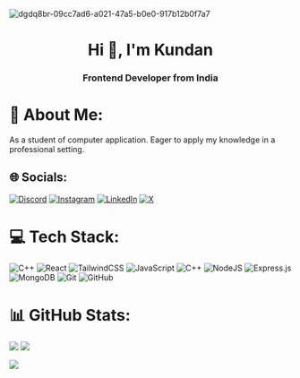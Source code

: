 
![dgdq8br-09cc7ad6-a021-47a5-b0e0-917b12b0f7a7](https://github.com/07kundan/07kundan/assets/144532326/08e77696-5d3a-4e2a-93f7-43bb14f56858)

<h1 align="center">Hi 👋, I'm Kundan</h1>
<h3 align="center">Frontend Developer from India</h3>

# 💫 About Me:
As a student of computer application. Eager to apply my knowledge in a professional setting.
## 🌐 Socials:

[![Discord](https://img.shields.io/badge/Discord-%237289DA.svg?logo=discord&logoColor=white)](https://discord.gg/kundan.kr_07) [![Instagram](https://img.shields.io/badge/Instagram-%23E4405F.svg?logo=Instagram&logoColor=white)](https://instagram.com/kun_dan.kr) [![LinkedIn](https://img.shields.io/badge/LinkedIn-%230077B5.svg?logo=linkedin&logoColor=white)](https://linkedin.com/in/07kundan) [![X](https://img.shields.io/badge/X-black.svg?logo=X&logoColor=white)](https://x.com/@kundan_X_07) 

# 💻 Tech Stack:
![C++](https://img.shields.io/badge/c++-%2300599C.svg?style=for-the-badge&logo=c%2B%2B&logoColor=white) ![React](https://img.shields.io/badge/react-%2320232a.svg?style=for-the-badge&logo=react&logoColor=%2361DAFB) ![TailwindCSS](https://img.shields.io/badge/tailwindcss-%2338B2AC.svg?style=for-the-badge&logo=tailwind-css&logoColor=white) ![JavaScript](https://img.shields.io/badge/javascript-%23323330.svg?style=for-the-badge&logo=javascript&logoColor=%23F7DF1E) ![C++](https://img.shields.io/badge/c++-%2300599C.svg?style=for-the-badge&logo=c%2B%2B&logoColor=white) ![NodeJS](https://img.shields.io/badge/node.js-6DA55F?style=for-the-badge&logo=node.js&logoColor=white) ![Express.js](https://img.shields.io/badge/express.js-%23404d59.svg?style=for-the-badge&logo=express&logoColor=%2361DAFB) ![MongoDB](https://img.shields.io/badge/MongoDB-%234ea94b.svg?style=for-the-badge&logo=mongodb&logoColor=white) ![Git](https://img.shields.io/badge/git-%23F05033.svg?style=for-the-badge&logo=git&logoColor=white) ![GitHub](https://img.shields.io/badge/github-%23121011.svg?style=for-the-badge&logo=github&logoColor=white)
# 📊 GitHub Stats:
![](https://github-readme-stats.vercel.app/api?username=07kundan&theme=monokai&hide_border=false&include_all_commits=false&count_private=false)
![](https://github-readme-streak-stats.herokuapp.com/?user=07kundan&theme=monokai&hide_border=false)<br/>

<a href="https://github.com/07kundan">
  <img  src="https://github-readme-activity-graph.vercel.app/graph?username=07kundan&theme=monokai&hide" />
</a>
